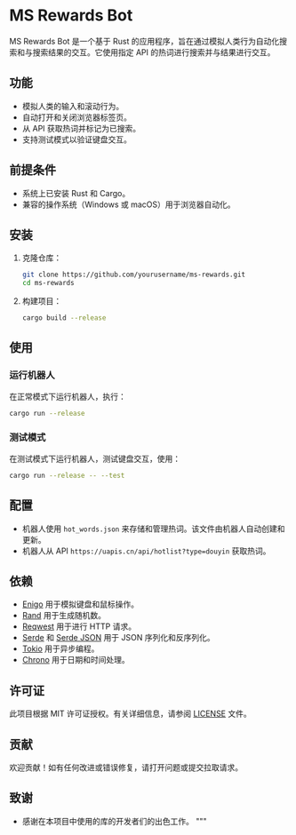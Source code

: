 # MS Rewards Bot

MS Rewards Bot 是一个基于 Rust 的应用程序，旨在通过模拟人类行为自动化搜索和与搜索结果的交互。它使用指定 API 的热词进行搜索并与结果进行交互。

## 功能

- 模拟人类的输入和滚动行为。
- 自动打开和关闭浏览器标签页。
- 从 API 获取热词并标记为已搜索。
- 支持测试模式以验证键盘交互。

## 前提条件

- 系统上已安装 Rust 和 Cargo。
- 兼容的操作系统（Windows 或 macOS）用于浏览器自动化。

## 安装

1. 克隆仓库：

   ```bash
   git clone https://github.com/yourusername/ms-rewards.git
   cd ms-rewards
   ```

2. 构建项目：

   ```bash
   cargo build --release
   ```

## 使用

### 运行机器人

在正常模式下运行机器人，执行：
```bash
cargo run --release
```

### 测试模式
在测试模式下运行机器人，测试键盘交互，使用：

```bash
cargo run --release -- --test
```

## 配置

- 机器人使用 `hot_words.json` 来存储和管理热词。该文件由机器人自动创建和更新。
- 机器人从 API `https://uapis.cn/api/hotlist?type=douyin` 获取热词。

## 依赖

- [Enigo](https://crates.io/crates/enigo) 用于模拟键盘和鼠标操作。
- [Rand](https://crates.io/crates/rand) 用于生成随机数。
- [Reqwest](https://crates.io/crates/reqwest) 用于进行 HTTP 请求。
- [Serde](https://crates.io/crates/serde) 和 [Serde JSON](https://crates.io/crates/serde_json) 用于 JSON 序列化和反序列化。
- [Tokio](https://crates.io/crates/tokio) 用于异步编程。
- [Chrono](https://crates.io/crates/chrono) 用于日期和时间处理。

## 许可证

此项目根据 MIT 许可证授权。有关详细信息，请参阅 [LICENSE](LICENSE) 文件。

## 贡献

欢迎贡献！如有任何改进或错误修复，请打开问题或提交拉取请求。

## 致谢

- 感谢在本项目中使用的库的开发者们的出色工作。
"""